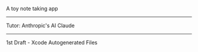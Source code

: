 A toy note taking app

- - - -

Tutor: Anthropic's AI Claude

- - - -

1st Draft - Xcode Autogenerated Files
